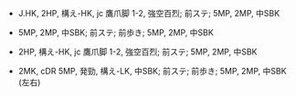 - J.HK, 2HP, 構え-HK, jc 鷹爪脚 1-2, 強空百烈; 前ステ; 5MP, 2MP, 中SBK

- 5MP, 2MP, 中SBK; 前ステ; 前歩き; 5MP, 2MP, 中SBK
- 2HP, 構え-HK, jc 鷹爪脚 1-2, 強空百烈; 前ステ; 5MP, 2MP, 中SBK
- 2MK, cDR 5MP, 発勁, 構え-LK, 中SBK; 前ステ; 前歩き; 5MP, 2MP, 中SBK (左右)
